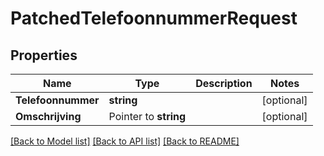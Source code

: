 # PatchedTelefoonnummerRequest

## Properties

Name | Type | Description | Notes
------------ | ------------- | ------------- | -------------
**Telefoonnummer** | **string** |  | [optional] 
**Omschrijving** | Pointer to **string** |  | [optional] 

[[Back to Model list]](../README.md#documentation-for-models) [[Back to API list]](../README.md#documentation-for-api-endpoints) [[Back to README]](../README.md)


